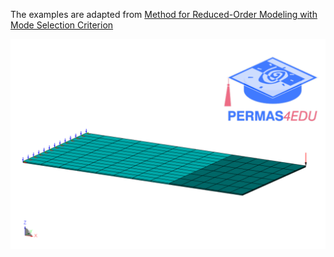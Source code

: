 The examples are adapted from [Method for Reduced-Order Modeling with Mode Selection Criterion](https://doi.org/10.2514/1.J064414)

![nonmatching mesh](nonmatching_mesh.png)
